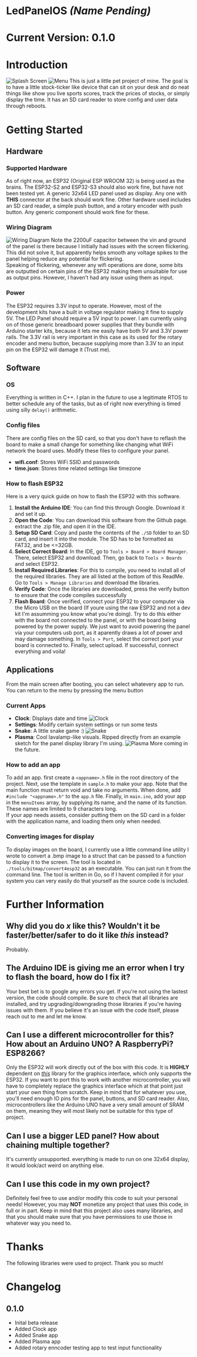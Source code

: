 # LedPanelOS *(Name Pending)*
# Current Version: 0.1.0
# Introduction
![Splash Screen](./assets/ledPanelOS.png)
![Menu](./assets/menu.jpg)
This is just a little pet project of mine. The goal is to have a little stock-ticker like device that can sit on your desk and do neat things like show you live sports scores, track the prices of stocks, or simply display the time. It has an SD card reader to store config and user data through reboots.
# Getting Started
## Hardware
### Supported Hardware
As of right now, an ESP32 (Original ESP WROOM 32) is being used as the brains. The ESP32-S2 and ESP32-S3 should also work fine, but have not been tested yet. A generic 32x64 LED panel used as display. Any one with **THIS** connector at the back should work fine. Other hardware used includes an SD card reader, a simple push button, and a rotary encoder with push button. Any generic component should work fine for these.
### Wiring Diagram
![Wiring Diagram](./assets/diagram.png)
Note the 2200uF capacitor between the vin and ground of the panel is there because I initially had issues with the screen flickering. This did not solve it, but apparently helps smooth any voltage spikes to the panel helping reduce any potential for flickering.  
Speaking of flickering, whenever any wifi operations are done, some bits are outputted on certain pins of the ESP32 making them unsuitable for use as output pins. However, I haven't had any issue using them as input.
### Power
The ESP32 requires 3.3V input to operate. However, most of the development kits have a built in voltage regulator making it fine to supply 5V. The LED Panel should require a 5V input to power. I am currently using on of those generic breadboard power supplies that they bundle with Arduino starter kits, because it lets me easily have both 5V and 3.3V power rails. The 3.3V rail is very important in this case as its used for the rotary encoder and menu button, because supplying more than 3.3V to an input pin on the ESP32 will damage it (Trust me).   
## Software
### OS
Everything is written in C++. I plan in the future to use a legitimate RTOS to better schedule any of the tasks, but as of right now everything is timed using silly `delay()` arithmetic. 
### Config files
There are config files on the SD card, so that you don't have to reflash the board to make a small change for something like changing what WiFi network the board uses. Modify these files to configure your panel.
- **wifi.conf**: Stores WiFi SSID and passwords
- **time.json**: Stores time related settings like timezone
### How to flash ESP32
Here is a very quick guide on how to flash the ESP32 with this software.
1. **Install the Arduino IDE**: You can find this through Google. Download it and set it up.
2. **Open the Code**: You can download this software from the Github page. extract the .zip file, and open it in the IDE.
3. **Setup SD Card**: Copy and paste the contents of the `./SD` folder to an SD card, and insert it into the module. The SD has to be formatted as FAT32, and be <=32GB.
4. **Select Correct Board**: In the IDE, go to `Tools > Board > Board Manager`. There, select ESP32 and download. Then, go back to `Tools > Boards` and select ESP32.
5. **Install Required Libraries**: For this to compile, you need to install all of the required libraries. They are all listed at the bottom of this ReadMe. Go to `Tools > Manage Libraries` and download the libraries.
6. **Verify Code**: Once the libraries are downloaded, press the verify button to ensure that the code compiles successfully
7. **Flash Board**: Once verified, connect your ESP32 to your computer via the Micro USB on the board (If youre using the raw ESP32 and not a dev kit I'm assumming you know what you're doing). Try to do this either with the board not connected to the panel, or with the board being powered by the power supply. We just want to avoid powering the panel via your computers usb port, as it aparently draws a lot of power and may damage something. In `Tools > Port`, select the correct port your board is connected to. Finally, select upload. If successful, connect everything and voila!
## Applications
From the main screen after booting, you can select whatevery app to run. You can return to the menu by pressing the menu button
### Current Apps
- **Clock**: Displays date and time ![Clock](./assets/clock.jpg)
- **Settings**: Modify certain system settings or run some tests
- **Snake**: A little snake game :) ![Snake](./assets/snake.jpg)
- **Plasma**: Cool lavalamp-like visuals. Ripped directly from an example sketch for the panel display library I'm using. ![Plasma](./assets/plasma.jpg)
More coming in the future.
### How to add an app
To add an app. first create a `<appname>.h` file in the root directory of the project. Next, use the template in `sample.h` to make your app. Note that the main function must return void and take no arguments. When done, add `#include "<appname>.h"` to the `app.h` file. Finally, in `main.ino`, add your app in the `menuItems` array, by supplying its name, and the name of its function. These names are limited to 9 characters long.    
If your app needs assets, consider putting them on the SD card in a folder with the application name, and loading them only when needed.
### Converting images for display
To display images on the board, I currently use a little command line utility I wrote to convert a .bmp image to a struct that can be passed to a function to display it to the screen. The tool is located in `./tools/bitmap/convert4esp32` as an executable. You can just run it from the command line. The tool is written in Go, so if I havent compiled it for your system you can very easily do that yourself as the source code is included. 
# Further Information
## Why did you do *x* like this? Wouldn't it be faster/better/safer to do it like *this* instead?
Probably.
## The Arduino IDE is giving me an error when I try to flash the board, how do I fix it?
Your best bet is to google any errors you get. If you're not using the lastest version, the code should compile. Be sure to check that all libraries are installed, and try upgrading/downgrading those libraries if you're having issues with them. If you believe it's an issue with the code itself, please reach out to me and let me know.
## Can I use a different microcontroller for this? How about an Arduino UNO? A RaspberryPi? ESP8266?
Only the ESP32 will work directly out of the box with this code. It is **HIGHLY** dependent on [*this*](https://github.com/mrfaptastic/ESP32-HUB75-MatrixPanel-DMA) library for the graphics interface, which only supports the ESP32. If you want to port this to work with another microcontroller, you will have to completely replace the graphics interface which at that point just start your own thing from scratch. Keep in mind that for whatever you use, you'll need enough IO pins for the panel, buttons, and SD card reader. Also, microcontrollers like the Arduino UNO have a very small amount of SRAM on them, meaning they will most likely not be suitable for this type of project.
## Can I use a bigger LED panel? How about chaining multiple together?
It's currently unsupported. everything is made to run on one 32x64 display, it would look/act weird on anything else.
## Can I use this code in my own project?
Definitely feel free to use and/or modify this code to suit your personal needs! However, you may **NOT** monetize any project that uses this code, in full or in part. Keep in mind that this project also uses many libraries, and that you should make sure that you have permissions to use those in whatever way you need to.
# Thanks
The following libraries were used to project. Thank you so much!
# Changelog
## 0.1.0
- Inital beta release
- Added Clock app
- Added Snake app
- Added Plasma app
- Added rotary enncoder testing app to test input functionality
